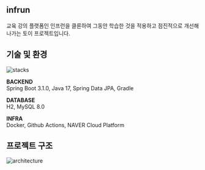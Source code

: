 ## infrun

교육 강의 플랫폼인 인프런을 클론하여 그동안 학습한 것을 적용하고 점진적으로 개선해나가는 토이 프로젝트입니다.

## 기술 및 환경

![stacks](https://github.com/f-lab-edu/infrun/assets/40778768/37f8fbbf-9c06-482a-bba3-40bb10195ff8)

**BACKEND**    
Spring Boot 3.1.0, Java 17, Spring Data JPA, Gradle   
      
**DATABASE**    
H2, MySQL 8.0   
      
**INFRA**    
Docker, Github Actions, NAVER Cloud Platform       

## 프로젝트 구조

![architecture](https://github.com/f-lab-edu/infrun/assets/40778768/42cc2d5f-11b3-4718-ab7e-a433d344aa4f)
